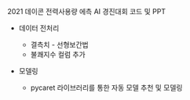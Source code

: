 2021 데이콘 전력사용량 에측 AI 경진대회 코드 및 PPT

- 데이터 전처리
  - 결측치 - 선형보간법
  - 불쾌지수 컬럼 추가

- 모델링
  - pycaret 라이브러리를 통한 자동 모델 추천 및 모델링
